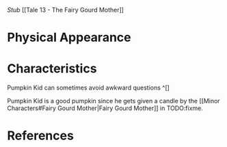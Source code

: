 *Stub*
[[Tale 13 - The Fairy Gourd Mother]]

# Physical Appearance


# Characteristics
Pumpkin Kid can sometimes avoid awkward questions ^[] 

Pumpkin Kid is a good pumpkin since he gets given a candle by the [[Minor Characters#Fairy Gourd Mother|Fairy Gourd Mother]] in TODO:fixme.

# References